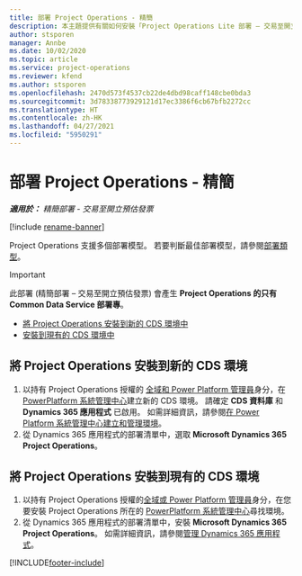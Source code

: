 ```yaml
---
title: 部署 Project Operations - 精簡
description: 本主題提供有關如何安裝「Project Operations Lite 部署 – 交易至開立預估發票」的資訊。
author: stsporen
manager: Annbe
ms.date: 10/02/2020
ms.topic: article
ms.service: project-operations
ms.reviewer: kfend
ms.author: stsporen
ms.openlocfilehash: 2470d573f4537cb22de4dbd98caff148cbe0bda3
ms.sourcegitcommit: 3d78338773929121d17ec3386f6cb67bfb2272cc
ms.translationtype: HT
ms.contentlocale: zh-HK
ms.lasthandoff: 04/27/2021
ms.locfileid: "5950291"
---
```

# <a name="deploy-project-operations---lite"></a>部署 Project Operations - 精簡

_**適用於：** 精簡部署 - 交易至開立預估發票_

[!include [rename-banner](~/includes/cc-data-platform-banner.md)]

Project Operations 支援多個部署模型。 若要判斷最佳部署模型，請參閱[部署類型](determine-deployment-type.md)。


> [!IMPORTANT]
> 此部署 (精簡部署 – 交易至開立預估發票) 會產生 **Project Operations 的只有 Common Data Service 部署專**。

- [將 Project Operations 安裝到新的 CDS 環境中](#new)
- [安裝到現有的 CDS 環境中](#existing)



## <a name="install-project-operations-to-a-new-cds-environment"></a><a name="new"></a>將 Project Operations 安裝到新的 CDS 環境

1. 以持有 Project Operations 授權的 [全域和 Power Platform 管理員](/power-platform/admin/global-service-administrators-can-administer-without-license)身分，在 [PowerPlatform 系統管理中心](https://admin.powerplatform.com)建立新的 CDS 環境。 請確定 **CDS 資料庫** 和 **Dynamics 365 應用程式** 已啟用。 如需詳細資訊，請參閱[在 Power Platform 系統管理中心建立和管理環境](/power-platform/admin/create-environment#create-an-environment-in-the-power-platform-admin-center)。
2. 從 Dynamics 365 應用程式的部署清單中，選取 **Microsoft Dynamics 365 Project Operations**。


## <a name="install-project-operations-to-an-existing-cds-environment"></a><a name="existing"></a>將 Project Operations 安裝到現有的 CDS 環境

1. 以持有 Project Operations 授權的[全域或 Power Platform 管理員](/power-platform/admin/global-service-administrators-can-administer-without-license)身分，在您要安裝 Project Operations 所在的 [PowerPlatform 系統管理中心](https://admin.powerplatform.com)尋找環境。
2. 從 Dynamics 365 應用程式的部署清單中，安裝 **Microsoft Dynamics 365 Project Operations**。 如需詳細資訊，請參閱[管理 Dynamics 365 應用程式](/power-platform/admin/manage-apps)。




[!INCLUDE[footer-include](../includes/footer-banner.md)]